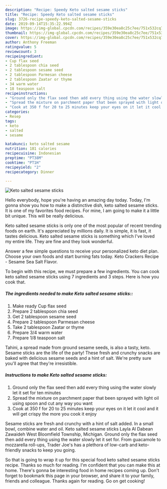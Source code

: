 ```yaml
---
description: "Recipe: Speedy Keto salted sesame sticks"
title: "Recipe: Speedy Keto salted sesame sticks"
slug: 3726-recipe-speedy-keto-salted-sesame-sticks
date: 2019-09-14T15:35:22.994Z
image: https://img-global.cpcdn.com/recipes/359e30ea8c25c7ee/751x532cq70/keto-salted-sesame-sticks-recipe-main-photo.jpg
thumbnail: https://img-global.cpcdn.com/recipes/359e30ea8c25c7ee/751x532cq70/keto-salted-sesame-sticks-recipe-main-photo.jpg
cover: https://img-global.cpcdn.com/recipes/359e30ea8c25c7ee/751x532cq70/keto-salted-sesame-sticks-recipe-main-photo.jpg
author: Anthony Freeman
ratingvalue: 5
reviewcount: 3
recipeingredient:
- Cup flax seed
- 2 tablespoon chia seed
- 2 tablespoon sesame seed
- 2 tablespoon Parmesan cheese
- 2 tablespoon Zaatar or thyme
- 34 warm water
- 18 teaspoon salt
recipeinstructions:
- "Ground only the flax seed then add every thing using the water slowly let it set for ten minutes"
- "Spread the mixture on parchment paper that been sprayed with light oil using spoon and cut any way you want"
- "Cook at 350 f for 20 to 25 minutes keep your eyes on it let it cool and it will get crispy the more you cook it enjoy"
categories:
- Resep
tags:
- keto
- salted
- sesame

katakunci: keto salted sesame
nutrition: 181 calories
recipecuisine: Indonesian
preptime: "PT38M"
cooktime: "PT1H"
recipeyield: "2"
recipecategory: Dinner

---
```



![Keto salted sesame sticks](https://img-global.cpcdn.com/recipes/359e30ea8c25c7ee/751x532cq70/keto-salted-sesame-sticks-recipe-main-photo.jpg)

Hello everybody, hope you're having an amazing day today. Today, I'm gonna show you how to make a distinctive dish, keto salted sesame sticks. It is one of my favorites food recipes. For mine, I am going to make it a little bit unique. This will be really delicious.

Keto salted sesame sticks is only one of the most popular of recent trending foods on earth. It's appreciated by millions daily. It is simple, it is fast, it tastes delicious. Keto salted sesame sticks is something which I've loved my entire life. They are fine and they look wonderful.

Answer a few simple questions to receive your personalized keto diet plan. Choose your own foods and start burning fats today. Keto Crackers Recipe - Sesame Sea Salt Flavor.


To begin with this recipe, we must prepare a few ingredients. You can cook keto salted sesame sticks using 7 ingredients and 3 steps. Here is how you cook that.

##### The ingredients needed to make Keto salted sesame sticks::

1. Make ready Cup flax seed
1. Prepare 2 tablespoon chia seed
1. Get 2 tablespoon sesame seed
1. Prepare 2 tablespoon Parmesan cheese
1. Take 2 tablespoon Zaatar or thyme
1. Prepare 3/4 warm water
1. Prepare 1/8 teaspoon salt


Tahini, a spread made from ground sesame seeds, is also a tasty, keto. Sesame sticks are the life of the party! These fresh and crunchy snacks are baked with delicious sesame seeds and a hint of salt. We&#39;re pretty sure you&#39;ll agree that they&#39;re irresistible. 

##### Instructions to make Keto salted sesame sticks:

1. Ground only the flax seed then add every thing using the water slowly let it set for ten minutes
1. Spread the mixture on parchment paper that been sprayed with light oil using spoon and cut any way you want
1. Cook at 350 f for 20 to 25 minutes keep your eyes on it let it cool and it will get crispy the more you cook it enjoy


Sesame sticks are fresh and crunchy with a hint of salt added. In a small bowl, combine water and oil. Keto salted sesame sticks Layla Al Dabean Zawaideh West Bloomfield Township, Michigan. Ground only the flax seed then add every thing using the water slowly let it set for. From guacamole to mozzarella roll-ups, Trader Joe&#39;s has a plethora of low-carb and keto-friendly snacks to keep you going. 

So that is going to wrap it up for this special food keto salted sesame sticks recipe. Thanks so much for reading. I'm confident that you can make this at home. There's gonna be interesting food in home recipes coming up. Don't forget to bookmark this page in your browser, and share it to your family, friends and colleague. Thanks again for reading. Go on get cooking!
